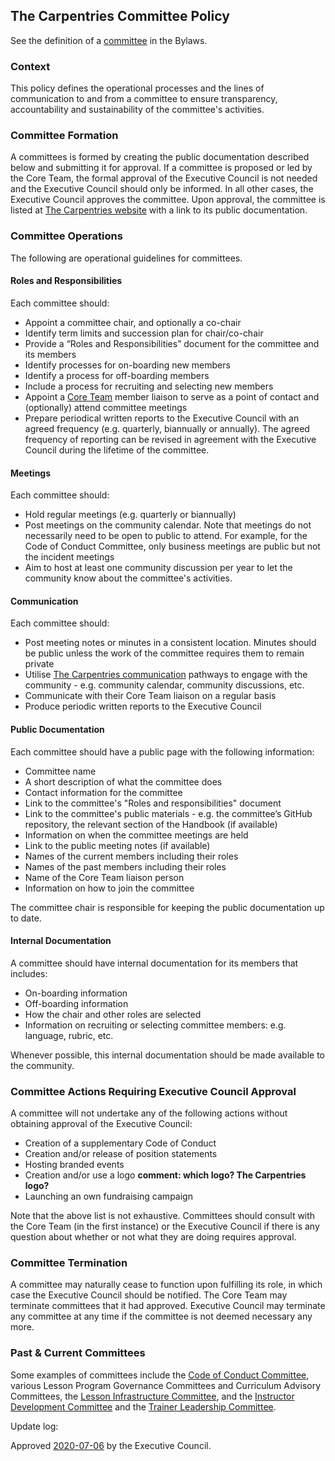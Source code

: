 ## The Carpentries Committee Policy

See the definition of a [committee](https://docs.carpentries.org/topic_folders/governance/bylaws.html#committees)
in the Bylaws. 

### Context
This policy defines the operational processes and the lines of communication to and from a committee 
to ensure transparency, accountability and sustainability of the committee's activities.

### Committee Formation
A committees is formed by creating the public documentation described below and submitting it for approval. 
If a committee is proposed or led by the Core Team, the formal 
approval of the Executive Council is not needed and the Executive Council should only be informed. In all other cases, 
the Executive Council approves the committee. 
Upon approval, the committee is listed at [The Carpentries website](https://carpentries.org/committees/) 
with a link to its public documentation.

### Committee Operations 
The following are operational guidelines for committees.

#### Roles and Responsibilities
Each committee should:
* Appoint a committee chair, and optionally a co-chair
* Identify term limits and succession plan for chair/co-chair
* Provide a “Roles and Responsibilities” document for the committee and its members
* Identify processes for on-boarding new members
* Identify a process for off-boarding members
* Include a process for recruiting and selecting new members
* Appoint a [Core Team](https://carpentries.org/team/) member liaison to serve as a point of contact and (optionally) attend committee meetings
* Prepare periodical written reports to the Executive Council with an agreed frequency (e.g. quarterly, biannually or annually). 
The agreed frequency of reporting can be revised in agreement with the Executive Council during the lifetime of the committee.

#### Meetings
Each committee should:
* Hold regular meetings (e.g. quarterly or biannually)
* Post meetings on the community calendar. Note that meetings do not necessarily need to be open to public to attend. 
For example, for the Code of Conduct Committee, only business meetings are public but not the incident meetings
* Aim to host at least one community discussion per year to let the community know about the committee's activities.

#### Communication
Each committee should:
* Post meeting notes or minutes in a consistent location. Minutes should be public unless the work of 
the committee requires them to remain private
* Utilise [The Carpentries communication](https://docs.carpentries.org/topic_folders/communications/index.html) 
pathways to engage with the community - e.g. community calendar, community discussions, etc.
* Communicate with their Core Team liaison on a regular basis 
* Produce periodic written reports to the Executive Council 

#### Public Documentation
Each committee should have a public page with the following information:

* Committee name
* A short description of what the committee does
* Contact information for the committee
* Link to the committee's "Roles and responsibilities" document
* Link to the committee's public materials - e.g. the committee’s GitHub repository, the relevant section of the 
Handbook (if available)
* Information on when the committee meetings are held
* Link to the public meeting notes (if available)
* Names of the current members including their roles
* Names of the past members including their roles
* Name of the Core Team liaison person
* Information on how to join the committee

The committee chair is responsible for keeping the public documentation up to date.

#### Internal Documentation
A committee should have internal documentation for its members that includes:

* On-boarding information
* Off-boarding information
* How the chair and other roles are selected
* Information on recruiting or selecting committee members: e.g. language, rubric, etc.

Whenever possible, this internal documentation should be made available to the community.

### Committee Actions Requiring Executive Council Approval
A committee will not undertake any of the following actions without obtaining approval of the Executive Council:

* Creation of a supplementary Code of Conduct
* Creation and/or release of position statements
* Hosting branded events
* Creation and/or use a logo **comment: which logo? The Carpentries logo?**
* Launching an own fundraising campaign

Note that the above list is not exhaustive. Committees should consult with the Core Team (in the first instance) or the 
Executive Council if there is any question about whether or not what they are doing requires approval.

### Committee Termination
A committee may naturally cease to function upon fulfilling its role, in which case the Executive Council 
should be notified. The Core Team may terminate committees that it had approved. 
Executive Council may terminate any committee at any time if the committee is not deemed 
necessary any more.

### Past & Current Committees
Some examples of committees include the [Code of Conduct Committee](https://carpentries.org/coc-ctte/),
various Lesson Program Governance Committees and Curriculum Advisory Committees,
the [Lesson Infrastructure Committee](https://carpentries.org/lesson-infra/),
and the [Instructor Development Committee](https://carpentries.org/inst-dev/) and 
the [Trainer Leadership Committee](https://github.com/carpentries/trainers/blob/main/governance.md).

Update log:

Approved [2020-07-06](https://github.com/carpentries/executive-council-info/issues/43) by the Executive Council.
